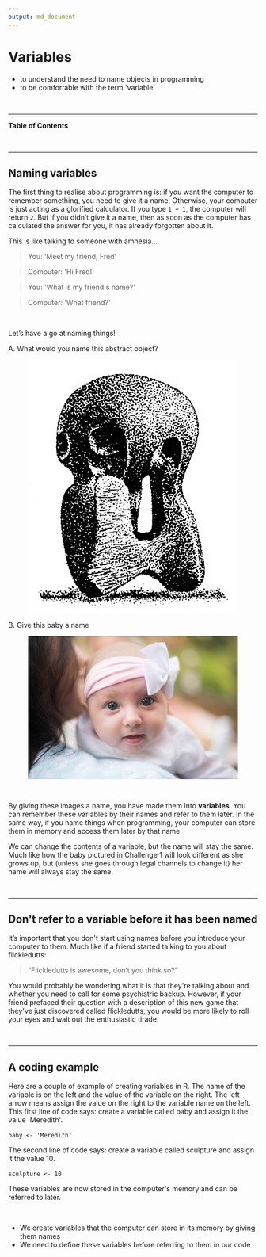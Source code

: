 ```yaml
---
output: md_document
---
```



# Variables

<!--sec data-title="Learning Objectives" data-id="obj" data-show=true data-collapse=false ces-->

* to understand the need to name objects in programming
* to be comfortable with the term 'variable'

<!--endsec-->

<br>

---

**Table of Contents**

<!-- toc -->

<br>

---

## Naming variables

The first thing to realise about programming is: if you want the computer to remember something, you need to give it a name. Otherwise, your computer is just acting as a glorified calculator. If you type `1 + 1`, the computer will return `2`. But if you didn’t give it a name, then as soon as the computer has calculated the answer for you, it has already forgotten about it. 

This is like talking to someone with amnesia... 
> You: ‘Meet my friend, Fred’

> Computer: 'Hi Fred!'

> You: 'What is my friend's name?'

> Computer: 'What friend?'

<br>

<!--sec data-title="Challenge 1" data-id="ch1" data-show=true data-collapse=false ces-->

Let’s have a go at naming things! 

A. What would you name this abstract object?
<figure align="middle">
  <img src="../fig/Abstract_art_(PSF).png" alt="Abstract art" align="middle" style="width: 500px;"/>
</figure>

B. Give this baby a name
<figure align="middle">
  <img src="../fig/pexels-photo.jpg" alt="This dog will not discuss politics with you" align="middle" style="width: 500px;"/>
</figure>

<!--endsec-->

<br>

By giving these images a name, you have made them into **variables**. You can remember these variables by their names and refer to them later. In the same way, if you name things when programming, your computer can store them in memory and access them later by that name. 

We can change the contents of a variable, but the name will stay the same. Much like how the baby pictured in Challenge 1 will look different as she grows up, but (unless she goes through legal channels to change it) her name will always stay the same.

<br>

---

## Don't refer to a variable before it has been named

It’s important that you don't start using names before you introduce your computer to them. Much like if a friend started talking to you about flickledutts: 
> “Flickledutts is awesome, don’t you think so?”

You would probably be wondering what it is that they're talking about and whether you need to call for some psychiatric backup. However, if your friend prefaced their question with a description of this new game that they've just discovered called flickledutts, you would be more likely to roll your eyes and wait out the enthusiastic tirade.

<br>

---

## A coding example

Here are a couple of example of creating variables in R. The name of the variable is on the left and the value of the variable on the right. The left arrow means assign the value on the right to the variable name on the left. This first line of code says: create a variable called baby and assign it the value 'Meredith'.


~~~sourcecode
baby <- 'Meredith'
~~~

The second line of code says: create a variable called sculpture and assign it the value 10.


~~~sourcecode
sculpture <- 10
~~~

These variables are now stored in the computer's memory and can be referred to later.

<br>

<!--sec data-title="Take home messages" data-id="takehome" data-show=true data-collapse=false ces-->

* We create variables that the computer can store in its memory by giving them names 
* We need to define these variables before referring to them in our code

<!--endsec-->

